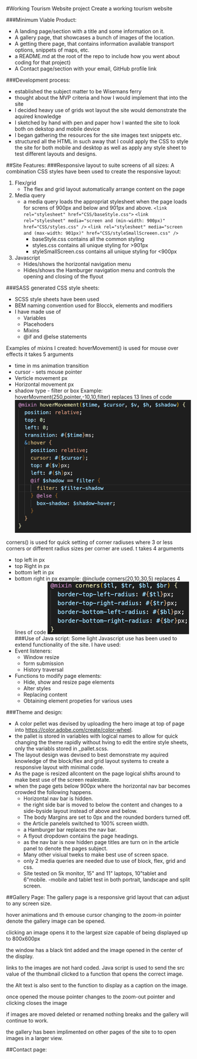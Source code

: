 #Working Tourism Website project
Create a working tourism website

###Minimum Viable Product:<br>
* A landing page/section with a title and some information on it.
* A gallery page, that showcases a bunch of images of the location.
* A getting there page, that contains information available transport options, snippets of maps, etc.
* a README.md at the root of the repo to include how you went about coding for that project)
* A Contact page/section with your email, GitHub profile link

###Development process:
* established the subject matter to be Wisemans ferry
* thought about the MVP criteria and how I would implement that into the site
* I decided heavy use of grids wot layout the site would demonstrate the aquired knowledge
* I sketched by hand with pen and paper how I wanted the site to look both on dekstop and mobile device
* I began gathering the resources for the site images text snippets etc. 
* structured all the HTML in such away that I could apply the CSS to style the site for both mobile and desktop as well as apply any style sheet to test different layouts and designs.

##Site Features:
###Responsive layout to suite screens of all sizes:
A combination CSS styles have been used to create the responsive layout:

1. Flex/grid
	- The flex and grid layout automatically arrange content on the page
1. Media query
	- a media query loads the appropriat stylesheet when the page loads for screns of 900px and below and 901px and above.
`<link rel="stylesheet" href="CSS/baseStyle.css">`
`<link rel="stylesheet" media="screen and (min-width: 900px)" href="CSS/styles.css" />`
`<link rel="stylesheet" media="screen and (max-width: 901px)" href="CSS/styleSmallScreeen.css" />`
		- baseStyle.css contains all the common styling
		- styles.css contains all unique styling for >901px
		- styleSmallScreen.css contains all unique styling for <900px
1. Javascript
	- Hides/shows the horizontal navigation menu
	- Hides/shows the Hamburger navigation menu and controls the opening and closing of the flyout

###SASS generated CSS style sheets:
* SCSS style sheets have been used
* BEM naming convention used for Blocck, elements and modifiers
* I have made use of
	* Variables
	* Placehoders
	* Mixins
	* @if and @else statements

Examples of mixins I created:
hoverMovement() is used for mouse over effects it takes 5 arguments
* time in ms animation transition
* cursor - sets mouse pointer
* Verticle movement px
* Horizontal movement px
* shadow type - filter or box
Example: hoverMovment(250,pointer,-10,10,filter)
replaces 13 lines of code
![](/hoverEffect.png)

corners() is used for quick setting of corner radiuses where 3 or less corners or different radius sizes per corner are used. t takes 4 arguments
* top left in px
* top Right in px
* bottom left in px
* bottom right in px
example: @include corners(20,10,30,5) replaces 4 lines of code
![](/corners.png)
###Use of Java script:
Some light Javascript use has been used to extend functionality of the site. I have used:
* Event listeners:
	* Window resize
	* form submission
	* History traversal
* Functions to modify page elements:
	* Hide, show and resize page elements
	* Alter styles
	* Replacing content
	* Obtaining element propeties for various uses


###Theme and design:
- A color pellet was devised by uploading the hero image at top of page into https://color.adobe.com/create/color-wheel.
- the pallet is stored in variables with logical names to allow for quick changing the theme rapidly without hving to edit the entire style sheets, only the variabls stored in _pallet.scss.
- The layout design was devised to best demonstrate my aquired knowledge of the block/flex and grid layout systems to create a responsive layout with minimal code.
- As the page is resized allcontent on the page logical shifts around to make best use of the screen realestate.
- when the page gets below 900px where the horizontal nav bar becomes crowded the following happens.
	- Horizontal nav bar is hidden.
	- the right side bar is moved to below the content and changes to a side-byside layout instead of above and below.
	- The body Margins are set to 0px and the rounded borders turned off.
	- the Article panelels switched to 100% screen width.
	- a Hamburger bar replaces the nav bar.
	- A flyout dropdown contains the page headings.
	- as the nav bar is now hidden page titles are turn on in the article panel to denote the pages subject.
 	- Many other visiual tweks to make best use of screen space.
 	- only 2 media queries are needed due to use of block, flex, grid and css.
 	- Site tested on 5k monitor, 15" and 11" laptops, 10"tablet and 6"mobile.
 		-mobile and tablet test in both portrait, landscape and split screen.

##Gallery Page:
The gallery page is a responsive grid layout that can adjust to any screen size.

hover animations and th emouse cursor changing to the zoom-in pointer denote the gallery image can be opened.

clicking an image opens it to the largest size capable of being displayed up to 800x600px

the window has a black tint added and the image opened in the center of the display.

links to the images are not hard coded. Java script is used to send the src value of the thumbnail clicked to a function that opens the correct image.

the Alt text is also sent to the function to display as a caption on the image.

once opened the mouse pointer changes to the zoom-out pointer and clicking closes the image

if images are moved deleted or renamed nothing breaks and the gallery will continue to work.

the gallery has been implimented on other pages of the site to to open images in a larger view.

##Contact page:





